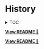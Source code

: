 # History

<details>
  <summary>TOC</summary>
<!-- TOC -->

* [History](#history)

<!-- /TOC -->

</details>

**[View README 👀](README.md#personal-goals)**

**[View README 👀](README.md#personal-goals)**
